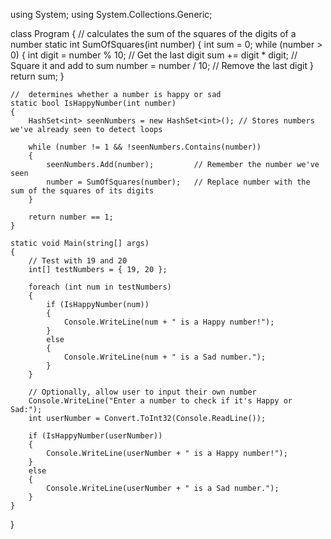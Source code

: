using System;
using System.Collections.Generic;

class Program
{
    // calculates the sum of the squares of the digits of a number
    static int SumOfSquares(int number)
    {
        int sum = 0;
        while (number > 0)
        {
            int digit = number % 10;      // Get the last digit
            sum += digit * digit;         // Square it and add to sum
            number = number / 10;         // Remove the last digit
        }
        return sum;
    }

    //  determines whether a number is happy or sad
    static bool IsHappyNumber(int number)
    {
        HashSet<int> seenNumbers = new HashSet<int>(); // Stores numbers we've already seen to detect loops

        while (number != 1 && !seenNumbers.Contains(number))
        {
            seenNumbers.Add(number);         // Remember the number we've seen
            number = SumOfSquares(number);   // Replace number with the sum of the squares of its digits
        }

        return number == 1;
    }

    static void Main(string[] args)
    {
        // Test with 19 and 20
        int[] testNumbers = { 19, 20 };

        foreach (int num in testNumbers)
        {
            if (IsHappyNumber(num))
            {
                Console.WriteLine(num + " is a Happy number!");
            }
            else
            {
                Console.WriteLine(num + " is a Sad number.");
            }
        }

        // Optionally, allow user to input their own number
        Console.WriteLine("Enter a number to check if it's Happy or Sad:");
        int userNumber = Convert.ToInt32(Console.ReadLine());

        if (IsHappyNumber(userNumber))
        {
            Console.WriteLine(userNumber + " is a Happy number!");
        }
        else
        {
            Console.WriteLine(userNumber + " is a Sad number.");
        }
    }
}
